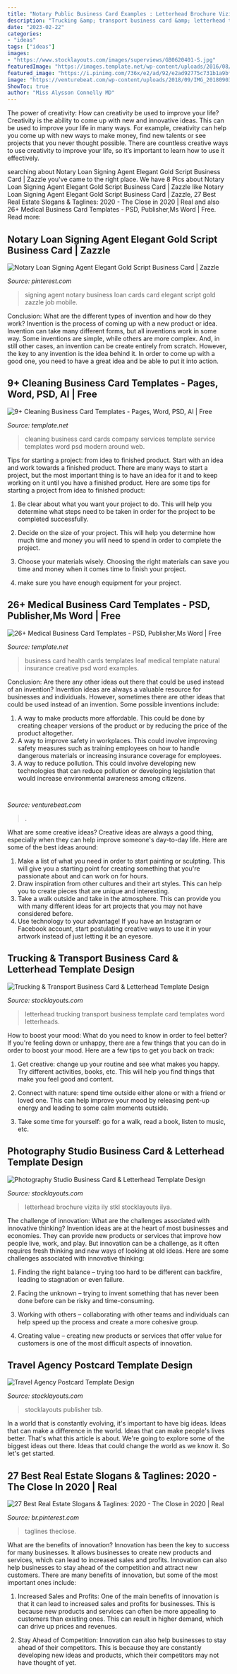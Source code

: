 ```yaml
---
title: "Notary Public Business Card Examples : Letterhead Brochure Vizita Ily Stkl Stocklayouts Ilya"
description: "Trucking &amp; transport business card &amp; letterhead template design"
date: "2023-02-22"
categories:
- "ideas"
tags: ["ideas"]
images:
- "https://www.stocklayouts.com/images/superviews/GB0620401-S.jpg"
featuredImage: "https://images.template.net/wp-content/uploads/2016/08/17130930/Health-Business-Card.jpg"
featured_image: "https://i.pinimg.com/736x/e2/ad/92/e2ad92775c731b1a9bff8a7f634c78c4.jpg"
image: "https://venturebeat.com/wp-content/uploads/2018/09/IMG_20180903_102707-1.jpg?w=757"
ShowToc: true
author: "Miss Alysson Connelly MD"
---
```



The power of creativity: How can creativity be used to improve your life?
Creativity is the ability to come up with new and innovative ideas. This can be used to improve your life in many ways. For example, creativity can help you come up with new ways to make money, find new talents or see projects that you never thought possible. There are countless creative ways to use creativity to improve your life, so it’s important to learn how to use it effectively.

	

		
searching about Notary Loan Signing Agent Elegant Gold Script Business Card | Zazzle you've came to the right place. We have 8 Pics about Notary Loan Signing Agent Elegant Gold Script Business Card | Zazzle like Notary Loan Signing Agent Elegant Gold Script Business Card | Zazzle, 27 Best Real Estate Slogans &amp; Taglines: 2020 - The Close in 2020 | Real and also 26+ Medical Business Card Templates - PSD, Publisher,Ms Word | Free. Read more:
		
    
## Notary Loan Signing Agent Elegant Gold Script Business Card | Zazzle

<img loading=lazy src="https://i.pinimg.com/736x/e2/ad/92/e2ad92775c731b1a9bff8a7f634c78c4.jpg" onerror="this.onerror=null;this.src='https://tse4.mm.bing.net/th?id=OIP.PfjidjQLWCQ8mWqAQNJI-QAAAA&amp;pid=15.1';" alt="Notary Loan Signing Agent Elegant Gold Script Business Card | Zazzle">

_Source: pinterest.com_

>signing agent notary business loan cards card elegant script gold zazzle job mobile. 

	

Conclusion: What are the different types of invention and how do they work?
Invention is the process of coming up with a new product or idea. Invention can take many different forms, but all inventions work in some way. Some inventions are simple, while others are more complex. And, in still other cases, an invention can be create entirely from scratch. However, the key to any invention is the idea behind it. In order to come up with a good one, you need to have a great idea and be able to put it into action.

    
## 9+ Cleaning Business Card Templates - Pages, Word, PSD, AI | Free

<img loading=lazy src="https://images.template.net/wp-content/uploads/2017/01/17061805/Cleaning-Company-Business-Card.jpg" onerror="this.onerror=null;this.src='https://tse2.mm.bing.net/th?id=OIP.bGUrmnEp2M0-UHYkrYpF5QHaE8&amp;pid=15.1';" alt="9+ Cleaning Business Card Templates - Pages, Word, PSD, AI | Free">

_Source: template.net_

>cleaning business card cards company services template service templates word psd modern around web. 

	

Tips for starting a project: from idea to finished product.
Start with an idea and work towards a finished product. There are many ways to start a project, but the most important thing is to have an idea for it and to keep working on it until you have a finished product. Here are some tips for starting a project from idea to finished product: 
1. Be clear about what you want your project to do. This will help you determine what steps need to be taken in order for the project to be completed successfully. 

2. Decide on the size of your project. This will help you determine how much time and money you will need to spend in order to complete the project. 

3. Choose your materials wisely. Choosing the right materials can save you time and money when it comes time to finish your project. 

4. make sure you have enough equipment for your project.

    
## 26+ Medical Business Card Templates - PSD, Publisher,Ms Word | Free

<img loading=lazy src="https://images.template.net/wp-content/uploads/2016/08/17130930/Health-Business-Card.jpg" onerror="this.onerror=null;this.src='https://tse3.mm.bing.net/th?id=OIP.nwYxphR4POtVgqo4bMel9QHaE7&amp;pid=15.1';" alt="26+ Medical Business Card Templates - PSD, Publisher,Ms Word | Free">

_Source: template.net_

>business card health cards templates leaf medical template natural insurance creative psd word examples. 

	

Conclusion: Are there any other ideas out there that could be used instead of an invention?
Invention ideas are always a valuable resource for businesses and individuals. However, sometimes there are other ideas that could be used instead of an invention. Some possible inventions include:
1. A way to make products more affordable. This could be done by creating cheaper versions of the product or by reducing the price of the product altogether.
2. A way to improve safety in workplaces. This could involve improving safety measures such as training employees on how to handle dangerous materials or increasing insurance coverage for employees.
3. A way to reduce pollution. This could involve developing new technologies that can reduce pollution or developing legislation that would increase environmental awareness among citizens.

    
## 

<img loading=lazy src="https://venturebeat.com/wp-content/uploads/2018/09/IMG_20180903_102707-1.jpg?w=757" onerror="this.onerror=null;this.src='https://tse3.mm.bing.net/th?id=OIP.Dnhhdm2edEw4m6F1HTB_ZgHaF3&amp;pid=15.1';" alt="">

_Source: venturebeat.com_

>. 

	

What are some creative ideas?
Creative ideas are always a good thing, especially when they can help improve someone's day-to-day life. Here are some of the best ideas around: 
1. Make a list of what you need in order to start painting or sculpting. This will give you a starting point for creating something that you're passionate about and can work on for hours. 
2. Draw inspiration from other cultures and their art styles. This can help you to create pieces that are unique and interesting. 
3. Take a walk outside and take in the atmosphere. This can provide you with many different ideas for art projects that you may not have considered before. 
4. Use technology to your advantage! If you have an Instagram or Facebook account, start postulating creative ways to use it in your artwork instead of just letting it be an eyesore.

    
## Trucking &amp; Transport Business Card &amp; Letterhead Template Design

<img loading=lazy src="http://www.stocklayouts.com/images/superviews/AT0020401-S.jpg" onerror="this.onerror=null;this.src='https://tse4.mm.bing.net/th?id=OIP.NzYJXBBSGU0YRfswlvgpGwHaEl&amp;pid=15.1';" alt="Trucking &amp; Transport Business Card &amp; Letterhead Template Design">

_Source: stocklayouts.com_

>letterhead trucking transport business template card templates word letterheads. 

	

How to boost your mood: What do you need to know in order to feel better?
If you're feeling down or unhappy, there are a few things that you can do in order to boost your mood. Here are a few tips to get you back on track: 
1. Get creative: change up your routine and see what makes you happy. Try different activities, books, etc. This will help you find things that make you feel good and content. 

2. Connect with nature: spend time outside either alone or with a friend or loved one. This can help improve your mood by releasing pent-up energy and leading to some calm moments outside. 

3. Take some time for yourself: go for a walk, read a book, listen to music, etc.

    
## Photography Studio Business Card &amp; Letterhead Template Design

<img loading=lazy src="https://www.stocklayouts.com/images/superviews/GB0620401-S.jpg" onerror="this.onerror=null;this.src='https://tse4.mm.bing.net/th?id=OIP.Dh7WNttq9EWCvbbsqyiWswHaEl&amp;pid=15.1';" alt="Photography Studio Business Card &amp; Letterhead Template Design">

_Source: stocklayouts.com_

>letterhead brochure vizita ily stkl stocklayouts ilya. 

	

The challenge of innovation: What are the challenges associated with innovative thinking?
Invention ideas are at the heart of most businesses and economies. They can provide new products or services that improve how people live, work, and play. But innovation can be a challenge, as it often requires fresh thinking and new ways of looking at old ideas. Here are some challenges associated with innovative thinking:
1) Finding the right balance – trying too hard to be different can backfire, leading to stagnation or even failure.

2) Facing the unknown – trying to invent something that has never been done before can be risky and time-consuming.

3) Working with others – collaborating with other teams and individuals can help speed up the process and create a more cohesive group.

4) Creating value – creating new products or services that offer value for customers is one of the most difficult aspects of innovation.

    
## Travel Agency Postcard Template Design

<img loading=lazy src="https://www.stocklayouts.com/images/superviews/TR0010201-S.jpg" onerror="this.onerror=null;this.src='https://tse4.mm.bing.net/th?id=OIP.eb-fas4FXmNRCarIjHr3fAHaEl&amp;pid=15.1';" alt="Travel Agency Postcard Template Design">

_Source: stocklayouts.com_

>stocklayouts publisher tsb. 

	

In a world that is constantly evolving, it's important to have big ideas. Ideas that can make a difference in the world. Ideas that can make people's lives better. That's what this article is about. We're going to explore some of the biggest ideas out there. Ideas that could change the world as we know it. So let's get started.

    
## 27 Best Real Estate Slogans &amp; Taglines: 2020 - The Close In 2020 | Real

<img loading=lazy src="https://i.pinimg.com/originals/64/07/cf/6407cf2f37b922a8263fb9e7a178fa43.jpg" onerror="this.onerror=null;this.src='https://tse1.mm.bing.net/th?id=OIP.rD6nXcoCq1bB9HPiuXYW-QHaLH&amp;pid=15.1';" alt="27 Best Real Estate Slogans &amp; Taglines: 2020 - The Close in 2020 | Real">

_Source: br.pinterest.com_

>taglines theclose. 

	

What are the benefits of innovation?
Innovation has been the key to success for many businesses. It allows businesses to create new products and services, which can lead to increased sales and profits. Innovation can also help businesses to stay ahead of the competition and attract new customers.
There are many benefits of innovation, but some of the most important ones include:

1) Increased Sales and Profits: One of the main benefits of innovation is that it can lead to increased sales and profits for businesses. This is because new products and services can often be more appealing to customers than existing ones. This can result in higher demand, which can drive up prices and revenues.

2) Stay Ahead of Competition: Innovation can also help businesses to stay ahead of their competitors. This is because they are constantly developing new ideas and products, which their competitors may not have thought of yet.

